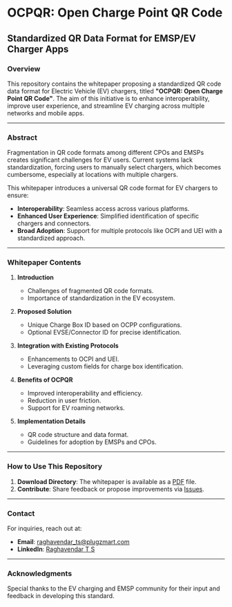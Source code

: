 
# OCPQR: Open Charge Point QR Code

## Standardized QR Data Format for EMSP/EV Charger Apps

### **Overview**
This repository contains the whitepaper proposing a standardized QR code data format for Electric Vehicle (EV) chargers, titled **"OCPQR: Open Charge Point QR Code"**. The aim of this initiative is to enhance interoperability, improve user experience, and streamline EV charging across multiple networks and mobile apps.

---

### **Abstract**
Fragmentation in QR code formats among different CPOs and EMSPs creates significant challenges for EV users. Current systems lack standardization, forcing users to manually select chargers, which becomes cumbersome, especially at locations with multiple chargers. 

This whitepaper introduces a universal QR code format for EV chargers to ensure:
- **Interoperability**: Seamless access across various platforms.
- **Enhanced User Experience**: Simplified identification of specific chargers and connectors.
- **Broad Adoption**: Support for multiple protocols like OCPI and UEI with a standardized approach.

---

### **Whitepaper Contents**
1. **Introduction**
   - Challenges of fragmented QR code formats.
   - Importance of standardization in the EV ecosystem.

2. **Proposed Solution**
   - Unique Charge Box ID based on OCPP configurations.
   - Optional EVSE/Connector ID for precise identification.
   
3. **Integration with Existing Protocols**
   - Enhancements to OCPI and UEI.
   - Leveraging custom fields for charge box identification.

4. **Benefits of OCPQR**
   - Improved interoperability and efficiency.
   - Reduction in user friction.
   - Support for EV roaming networks.

5. **Implementation Details**
   - QR code structure and data format.
   - Guidelines for adoption by EMSPs and CPOs.

---

### **How to Use This Repository**
1. **Download Directory**: The whitepaper is available as a [PDF](https://github.com/plugzmart/ocpqr/blob/main/docs/White%20Paper%20-%20OCPQR%20-%20Open%20Charge%20Point%20QR%20Code.pdf) file.
2. **Contribute**: Share feedback or propose improvements via [Issues](https://github.com/plugzmart/ocpqr/issues).

---


### **Contact**
For inquiries, reach out at:
- **Email**: raghavendar_ts@plugzmart.com
- **LinkedIn**: [Raghavendar T S](https://www.linkedin.com/in/raghavendar-ts/)

---

### **Acknowledgments**
Special thanks to the EV charging and EMSP community for their input and feedback in developing this standard.
